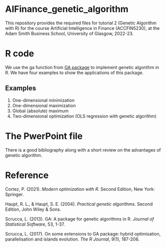 # AIFinance_genetic_algorithm

This repository provides the required files for tutorial 2 (Genetic Algorithm with R) for the course Artificial Intelligence in Finance (ACCFIN5230), 
at the Adam Smith Business School, University of Glasgow, 2022-23.

# R code
We use the ga function from [GA package](https://cran.r-project.org/web/packages/GA/) to implement genetic algorithm in R. We have four examples to show the applications of this package.

## Examples
1) One-dimensional minimization
2) One-dimensional maximization
3) Global (absolute) maximum 
4) Two-dimensional optimization (OLS regression with genetic algorithm)

# The PwerPoint file
There is a good bibliography along with a short review on the advantages of genetic algorithm.


# Reference
Cortez, P. (2021). *Modern optimization with R*. Second Edition, New York: Springer.

Haupt, R. L., & Haupt, S. E. (2004). *Practical genetic algorithms*. Second Edition, John Wiley & Sons.

Scrucca, L. (2013). GA: A package for genetic algorithms in R. *Journal of Statistical Software*, 53, 1-37.

Scrucca, L. (2017). On some extensions to GA package: hybrid optimisation, parallelisation and islands evolution. *The R Journal*, 9(1), 187-206. 


